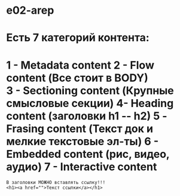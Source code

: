 # e02-arep

# Есть 7 категорий контента: 
## 
1 - Metadata content 
2 - Flow content (Все стоит в BODY)  
3 - Sectioning content (Крупные смысловые секции) 
4- Heading content (заголовки h1 -- h2) 
5 -Frasing content (Текст док и мелкие текстовые эл-ты) 
6 - Embedded content (рис, видео, аудио) 
7 -
Interactive content 
=============================================

    В заголовки МОЖНО вставлять ссылку!!!
    <h1><a href="">Текст ссылки</a></h1>
